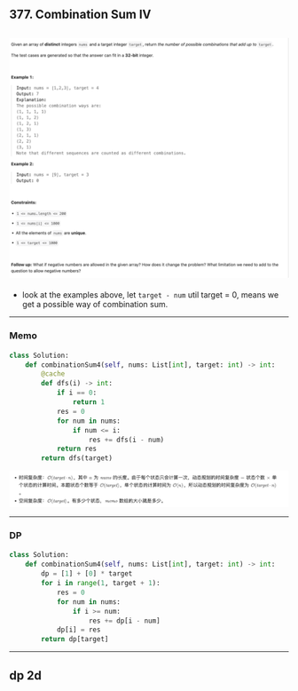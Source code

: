 ## 377. Combination Sum IV
![](img/2025-05-17-18-24-22.png)
---

- look at the examples above, let `target - num` util target = 0, means we get a possible way of combination sum.
---

### Memo

```py
class Solution:
    def combinationSum4(self, nums: List[int], target: int) -> int:
        @cache
        def dfs(i) -> int:
            if i == 0:
                return 1
            res = 0
            for num in nums:
                if num <= i:
                    res += dfs(i - num)
            return res
        return dfs(target)
```

![](img/2025-05-17-18-35-51.png)

---

### DP

```py
class Solution:
    def combinationSum4(self, nums: List[int], target: int) -> int:
        dp = [1] + [0] * target
        for i in range(1, target + 1):
            res = 0
            for num in nums:
                if i >= num:
                    res += dp[i - num]
            dp[i] = res
        return dp[target]
```

---

## dp 2d 

